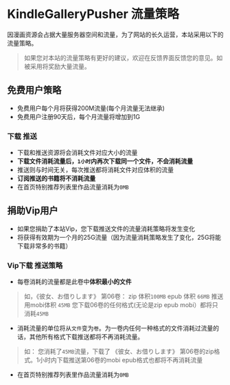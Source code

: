 # KindleGalleryPusher 流量策略
因漫画资源会占据大量服务器空间和流量，为了网站的长久运营，本站采用以下的流量策略。

>如果您对本站的流量策略有更好的建议，欢迎在反馈界面反馈您的意见。如被采用将奖励大量流量。

## 免费用户策略
* 免费用户每个月将获得200M流量(每个月流量无法继承)
* 免费用户注册90天后，每个月流量将增加到1G

### 下载 推送
* 下载和推送资源将会消耗文件对应大小的流量
* **下载文件消耗流量后，`1小时`内再次下载同一个文件，不会消耗流量**
* 推送则与时间无关，每次推送都将消耗文件对应体积的流量
* **订阅推送的书籍将不消耗流量**
* 在首页特别推荐列表里作品流量消耗为`0MB`

## 捐助Vip用户
* 如果您捐助了本站Vip，您下载推送文件的流量消耗策略将发生变化
* 将获得有效期为一个月的25G流量（因为流量消耗策略发生了变化，25G将能下载非常多的书籍）


### Vip下载 推送策略
* 每卷消耗的流量都是此卷中**体积最小的文件**
> 如，《彼女、お借りします》 第06卷： 
> zip 体积`100MB`  epub 体积 `66MB`  推送用mobi体积 `45MB`
> 您下载06卷的任何格式(无论是zip epub mobi）都将只消耗`45MB`
* 消耗流量的单位将从`文件`变为`卷`。为一卷内任何一种格式的文件消耗过流量的话，其他所有格式下载推送都将不再消耗流量。
> 如： 您消耗了`45MB`流量，下载了 《彼女、お借りします》 第06卷的zip格式。1小时内下载推送第06卷的mobi epub格式也都将不再消耗流量
* 在首页特别推荐列表里作品流量消耗为`0MB`

